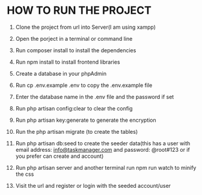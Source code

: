 

# HOW TO RUN THE PROJECT

1. Clone the project from url into Server(I am using xampp)

2. Open the porject in a terminal or command line

3.  Run composer install to install the dependencies

3. Run npm install to install frontend libraries

4. Create a database in your phpAdmin

5. Run cp .env.example .env to copy the .env.example file

6. Enter the database name in the .env file and the password if set

7. Run php artisan config:clear to clear the config

8. Run php artisan key:generate to generate the encryption

9. Run the php artisan migrate (to create the tables)

10. Run php artisan db:seed to create the seeder data(this has a user with email address: info@taskmanager.com and password: @root#123 or if you prefer can create and account)

11. Run php artisan server and another terminal run npm run watch to minify the css

13. Visit the url and register or login with the seeded account/user




